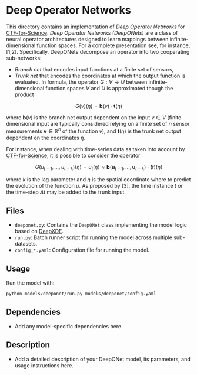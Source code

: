 # Deep Operator Networks

This directory contains an implementation of *Deep Operator Networks* for [CTF-for-Science](https://github.com/CTF-for-Science).
*Deep Operator Networks (DeepONets)* are a class of neural operator architectures designed to learn mappings between infinite-dimensional function spaces. For a complete presentation see, for instance, [1,2]. Specifically, DeepONets decompose an operator into two cooperating sub-networks:
- *Branch net* that encodes input functions at a finite set of sensors,
- *Trunk net* that encodes the coordinates at which the output function is evaluated.
In formula, the operator $G: V \to U$ between infinite-dimensional function spaces $V$ and $U$ is approximated though the product

$$ G(v)(\eta) = \mathbf{b}(v) \cdot \mathbf{t}(\eta) $$

where $\mathbf{b}(v)$ is the branch net output dependent on the input $v \in V$ (finite dimensional input are typically considered relying on a finite set of $n$ sensor measurements $\mathbf{v} \in \mathbb{R}^n$ of the function $v$), and $\mathbf{t}(\eta)$ is the trunk net output dependent on the coordinates $\eta$.

For instance, when dealing with time-series data as taken into account by [CTF-for-Science](https://github.com/CTF-for-Science), it is possible to consider the operator

$$ G(u_{t-1},...,u_{t-k})(\eta) = u_t(\eta) \approx \mathbf{b}(\mathbf{u}_{t-1},...,\mathbf{u}_{t-k}) \cdot \mathbf(t)(\eta) $$

where $k$ is the lag parameter and $\eta$ is the spatial coordinate where to predict the evolution of the function $u$. As proposed by [3], the time instance $t$ or the time-step $\Delta t$ may be added to the trunk input. 

## Files
- `deeponet.py`: Contains the `DeepONet` class implementing the model logic based on [DeepXDE](https://github.com/lululxvi/deepxde).
- `run.py`: Batch runner script for running the model across multiple sub-datasets.
- `config_*.yaml`: Configuration file for running the model.

## Usage

Run the model with:

```bash
python models/deeponet/run.py models/deeponet/config.yaml
```

## Dependencies
- Add any model-specific dependencies here.

## Description
- Add a detailed description of your DeepONet model, its parameters, and usage instructions here.
